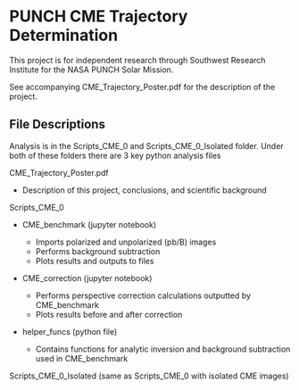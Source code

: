 # PUNCH CME Trajectory Determination 
This project is for independent research through Southwest Research Institute for the NASA PUNCH Solar Mission.

See accompanying CME_Trajectory_Poster.pdf for the description of the project.

## File Descriptions

Analysis is in the Scripts_CME_0 and Scripts_CME_0_Isolated folder.
Under both of these folders there are 3 key python analysis files



CME_Trajectory_Poster.pdf
- Description of this project, conclusions, and scientific background

Scripts_CME_0
- CME_benchmark (jupyter notebook)

    - Imports polarized and unpolarized (pb/B) images
    - Performs background subtraction
    - Plots results and outputs to files

- CME_correction (jupyter notebook)

    - Performs perspective correction calculations outputted by CME_benchmark
    - Plots results before and after correction

- helper_funcs (python file)

    - Contains functions for analytic inversion and background subtraction used in CME_benchmark

Scripts_CME_0_Isolated (same as Scripts_CME_0 with isolated CME images)
